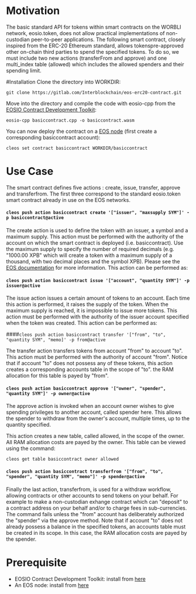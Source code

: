 # Motivation
The basic  standard API for tokens within smart contracts on the WORBLI network, eosio.token, does not allow practical implementations of non-custodian peer-to-peer applications. The following smart contract, closely inspired from the ERC-20 Ethereum standard, allows tokenspre-approved other on-chain third parties to spend the specified tokens. To do so, we must include two new actions (transferFrom and approve) and one multi_index table (allowed) which includes the allowed spenders and their spending limit. 

#Installation
Clone the directory into WORKDIR:

`git clone https://gitlab.com/Interblockchain/eos-erc20-contract.git`

Move into the directory and compile the code with eosio-cpp from the [EOSIO Contract Development Toolkit](https://github.com/EOSIO/eosio.cdt):

`eosio-cpp basiccontract.cpp -o basiccontract.wasm`

You can now deploy the contract on a [EOS node](https://github.com/EOSIO/eos) (first create a corresponding basiccontract account):

`cleos set contract basiccontract WORKDIR/basiccontract`

# Use Case
The smart contract defines five actions : create, issue, transfer, approve and transferfrom. The first three correspond to the standard eosio.token smart contract already in use on the EOS networks. 

#### `cleos push action basiccontract create '["issuer", "maxsupply SYM"]' -p basiccontract@active`

The create action is used to define the token with an issuer, a symbol and a maximum supply. This action must be performed with the authority of the account on which the smart contract is deployed (i.e. basiccontract). Use the maximum supply to specify the number of required decimals (e.g. "1000.00 XPB" which will create a token with a maximum supply of a thousand, with two decimal places and the symbol XPB). Please see the [EOS documentation](https://developers.eos.io/eosio-cpp/docs/introduction) for more information. This action can be performed as: 

#### `cleos push action basiccontract issue '["account", "quantity SYM"]' -p issuer@active`

The issue action issues a certain amount of tokens to an account. Each time this action is performed, it raises the supply of the token. When the maximum supply is reached, it is impossible to issue more tokens. This action must be performed with the authority of the issuer account specified when the token was created. This action can be performed as: 

####`cleos push action basiccontract transfer '["from", "to", "quantity SYM", "memo]' -p from@active`

The transfer action transfers tokens from account "from" to account "to". This action must be performed with the authority of account "from". Notice that if account "to" does not possess any of these tokens, this action creates a corresponding accounts table in the scope of "to". the RAM allocation for this table is payed by "from". 

#### `cleos push action basiccontract approve '["owner", "spender", "quantity SYM"]' -p owner@active`
The approve action is invoked when an account owner wishes to give spending privileges to another account, called spender here. This allows the spender to withdraw from the owner's account, multiple times, up to the quantity specified. 

This action creates a new table, called allowed, in the scope of the owner. All RAM allocation costs are payed by the owner. This table can be viewed using the command:

`cleos get table basiccontract owner allowed`

#### `cleos push action basiccontract transferfrom '["from", "to", "spender", "quantity SYM", "memo"]' -p spender@active`

Finally the last action, transferfrom, is used for a withdraw workflow, allowing contracts or other accounts to send tokens on your behalf. For example to make a non-custodian exhange contract which can "deposit" to a contract address on your behalf and/or to charge fees in sub-currencies. The command fails unless the "from" account has deliberately authorized the "spender" via the approve method. Note that if account "to" does not already possess a balance in the specified tokens, an accounts table must be created in its scope. In this case, the RAM allocation costs are payed by the spender.

# Prerequisite
* EOSIO Contract Development Toolkit: install from [here](https://github.com/EOSIO/eosio.cdt)
* An EOS node: install from [here](https://github.com/EOSIO/eos)
